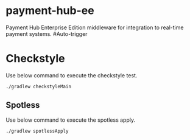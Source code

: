 # payment-hub-ee
Payment Hub Enterprise Edition middleware for integration to real-time payment systems.
#Auto-trigger

# Checkstyle
Use below command to execute the checkstyle test.
```shell
./gradlew checkstyleMain
```

## Spotless
Use below command to execute the spotless apply.
```shell
./gradlew spotlessApply
```
